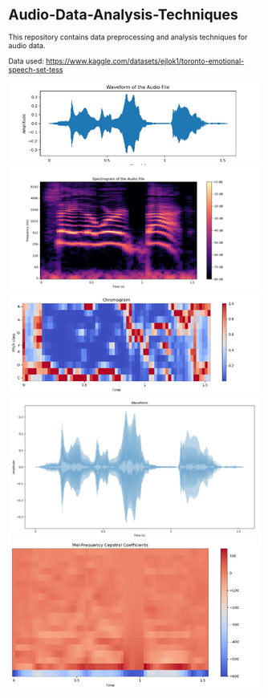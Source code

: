 # Audio-Data-Analysis-Techniques

This repository contains data preprocessing and analysis techniques for audio data.

Data used: https://www.kaggle.com/datasets/ejlok1/toronto-emotional-speech-set-tess

<img src='Waveform.png'>
<img src='Spectrogram.png'>
<img src='Chromogram.png'>
<img src='Amplitude_by_time.png'>
<img src='MFCC.png'>
